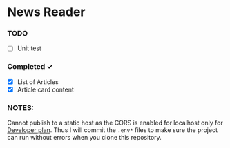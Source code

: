 # News Reader


### TODO
- [ ] Unit test

### Completed ✓

- [x] List of Articles
- [x] Article card content

### NOTES:
Cannot publish to a static host as the CORS is enabled for localhost only for [Developer plan](https://newsapi.org/pricing). Thus I will commit the `.env*` files to make sure the project can run without errors when you clone this repository.